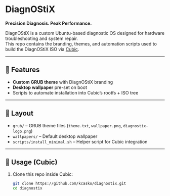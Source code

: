 # DiagnOStiX

**Precision Diagnosis. Peak Performance.**

DiagnOStiX is a custom Ubuntu-based diagnostic OS designed for hardware troubleshooting and system repair.  
This repo contains the branding, themes, and automation scripts used to build the DiagnOStiX ISO via [Cubic](https://launchpad.net/cubic).

---

## 🎨 Features
- **Custom GRUB theme** with DiagnOStiX branding
- **Desktop wallpaper** pre-set on boot
- Scripts to automate installation into Cubic’s rootfs + ISO tree

---

## 📂 Layout
- `grub/` – GRUB theme files (`theme.txt`, `wallpaper.png`, `diagnostix-logo.png`)
- `wallpapers/` – Default desktop wallpaper
- `scripts/install_minimal.sh` – Helper script for Cubic integration

---

## 🚀 Usage (Cubic)
1. Clone this repo inside Cubic:
   ```bash
   git clone https://github.com/kcasko/diagnostix.git
   cd diagnostix


